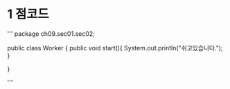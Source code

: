 # 1 점코드 
'''
package ch09.sec01.sec02;

public class Worker {
    public void start(){
        System.out.println("쉬고있습니다.");
    }
    
}

'''
